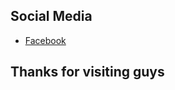 ## Social Media

- [ Facebook ](https://www.facebook.com/Jazeey03/)
  
## Thanks for visiting guys 

